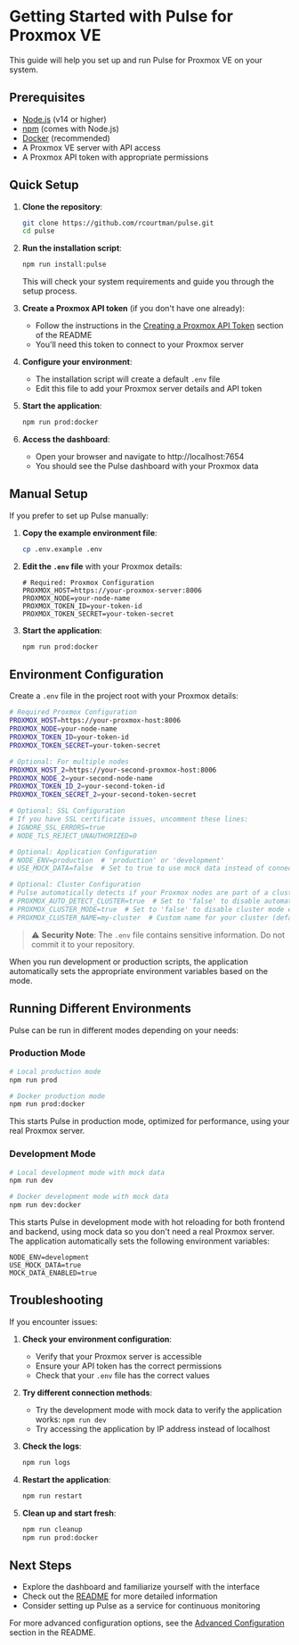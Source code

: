 # Getting Started with Pulse for Proxmox VE

This guide will help you set up and run Pulse for Proxmox VE on your system.

## Prerequisites

- [Node.js](https://nodejs.org/) (v14 or higher)
- [npm](https://www.npmjs.com/) (comes with Node.js)
- [Docker](https://www.docker.com/) (recommended)
- A Proxmox VE server with API access
- A Proxmox API token with appropriate permissions

## Quick Setup

1. **Clone the repository**:
   ```bash
   git clone https://github.com/rcourtman/pulse.git
   cd pulse
   ```

2. **Run the installation script**:
   ```bash
   npm run install:pulse
   ```
   This will check your system requirements and guide you through the setup process.

3. **Create a Proxmox API token** (if you don't have one already):
   - Follow the instructions in the [Creating a Proxmox API Token](README.md#creating-a-proxmox-api-token) section of the README
   - You'll need this token to connect to your Proxmox server

4. **Configure your environment**:
   - The installation script will create a default `.env` file
   - Edit this file to add your Proxmox server details and API token

5. **Start the application**:
   ```bash
   npm run prod:docker
   ```

6. **Access the dashboard**:
   - Open your browser and navigate to http://localhost:7654
   - You should see the Pulse dashboard with your Proxmox data

## Manual Setup

If you prefer to set up Pulse manually:

1. **Copy the example environment file**:
   ```bash
   cp .env.example .env
   ```

2. **Edit the `.env` file** with your Proxmox details:
   ```
   # Required: Proxmox Configuration
   PROXMOX_HOST=https://your-proxmox-server:8006
   PROXMOX_NODE=your-node-name
   PROXMOX_TOKEN_ID=your-token-id
   PROXMOX_TOKEN_SECRET=your-token-secret
   ```

3. **Start the application**:
   ```bash
   npm run prod:docker
   ```

## Environment Configuration

Create a `.env` file in the project root with your Proxmox details:

```bash
# Required Proxmox Configuration
PROXMOX_HOST=https://your-proxmox-host:8006
PROXMOX_NODE=your-node-name
PROXMOX_TOKEN_ID=your-token-id
PROXMOX_TOKEN_SECRET=your-token-secret

# Optional: For multiple nodes
PROXMOX_HOST_2=https://your-second-proxmox-host:8006
PROXMOX_NODE_2=your-second-node-name
PROXMOX_TOKEN_ID_2=your-second-token-id
PROXMOX_TOKEN_SECRET_2=your-second-token-secret

# Optional: SSL Configuration
# If you have SSL certificate issues, uncomment these lines:
# IGNORE_SSL_ERRORS=true
# NODE_TLS_REJECT_UNAUTHORIZED=0

# Optional: Application Configuration
# NODE_ENV=production  # 'production' or 'development'
# USE_MOCK_DATA=false  # Set to true to use mock data instead of connecting to Proxmox

# Optional: Cluster Configuration
# Pulse automatically detects if your Proxmox nodes are part of a cluster
# PROXMOX_AUTO_DETECT_CLUSTER=true  # Set to 'false' to disable automatic detection
# PROXMOX_CLUSTER_MODE=true  # Set to 'false' to disable cluster mode even if a cluster is detected
# PROXMOX_CLUSTER_NAME=my-cluster  # Custom name for your cluster (defaults to detected name)
```

> ⚠️ **Security Note**: The `.env` file contains sensitive information. Do not commit it to your repository.

When you run development or production scripts, the application automatically sets the appropriate environment variables based on the mode.

## Running Different Environments

Pulse can be run in different modes depending on your needs:

### Production Mode

```bash
# Local production mode
npm run prod

# Docker production mode
npm run prod:docker
```

This starts Pulse in production mode, optimized for performance, using your real Proxmox server.

### Development Mode

```bash
# Local development mode with mock data
npm run dev

# Docker development mode with mock data
npm run dev:docker
```

This starts Pulse in development mode with hot reloading for both frontend and backend, using mock data so you don't need a real Proxmox server. The application automatically sets the following environment variables:

```
NODE_ENV=development
USE_MOCK_DATA=true
MOCK_DATA_ENABLED=true
```

## Troubleshooting

If you encounter issues:

1. **Check your environment configuration**:
   - Verify that your Proxmox server is accessible
   - Ensure your API token has the correct permissions
   - Check that your `.env` file has the correct values

2. **Try different connection methods**:
   - Try the development mode with mock data to verify the application works: `npm run dev`
   - Try accessing the application by IP address instead of localhost

3. **Check the logs**:
   ```bash
   npm run logs
   ```

4. **Restart the application**:
   ```bash
   npm run restart
   ```

5. **Clean up and start fresh**:
   ```bash
   npm run cleanup
   npm run prod:docker
   ```

## Next Steps

- Explore the dashboard and familiarize yourself with the interface
- Check out the [README](README.md) for more detailed information
- Consider setting up Pulse as a service for continuous monitoring

For more advanced configuration options, see the [Advanced Configuration](README.md#-advanced-configuration) section in the README. 